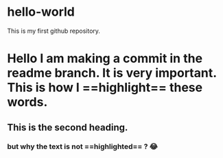 # hello-world
This is my first github repository. 
# Hello I am making a commit in the readme branch. It is **very important**. This is how I ==highlight== these words.
## This is the second heading. 
### but why the text is not ==highlighted== ? :joy:
